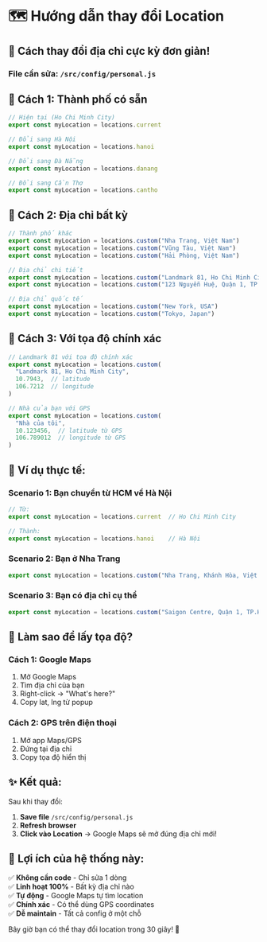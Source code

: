 # 🗺️ Hướng dẫn thay đổi Location

## 📍 Cách thay đổi địa chỉ cực kỳ đơn giản!

### File cần sửa: `/src/config/personal.js`

## 🚀 Cách 1: Thành phố có sẵn

```javascript
// Hiện tại (Ho Chi Minh City)
export const myLocation = locations.current

// Đổi sang Hà Nội
export const myLocation = locations.hanoi

// Đổi sang Đà Nẵng  
export const myLocation = locations.danang

// Đổi sang Cần Thơ
export const myLocation = locations.cantho
```

## 🎯 Cách 2: Địa chỉ bất kỳ

```javascript
// Thành phố khác
export const myLocation = locations.custom("Nha Trang, Việt Nam")
export const myLocation = locations.custom("Vũng Tàu, Việt Nam") 
export const myLocation = locations.custom("Hải Phòng, Việt Nam")

// Địa chỉ chi tiết
export const myLocation = locations.custom("Landmark 81, Ho Chi Minh City")
export const myLocation = locations.custom("123 Nguyễn Huệ, Quận 1, TP.HCM")

// Địa chỉ quốc tế
export const myLocation = locations.custom("New York, USA")
export const myLocation = locations.custom("Tokyo, Japan")
```

## 🎯 Cách 3: Với tọa độ chính xác

```javascript
// Landmark 81 với tọa độ chính xác
export const myLocation = locations.custom(
  "Landmark 81, Ho Chi Minh City",
  10.7943,  // latitude
  106.7212  // longitude
)

// Nhà của bạn với GPS
export const myLocation = locations.custom(
  "Nhà của tôi", 
  10.123456,  // latitude từ GPS
  106.789012  // longitude từ GPS
)
```

## 📝 Ví dụ thực tế:

### Scenario 1: Bạn chuyển từ HCM về Hà Nội
```javascript
// Từ:
export const myLocation = locations.current  // Ho Chi Minh City

// Thành:
export const myLocation = locations.hanoi    // Hà Nội
```

### Scenario 2: Bạn ở Nha Trang
```javascript
export const myLocation = locations.custom("Nha Trang, Khánh Hòa, Việt Nam")
```

### Scenario 3: Bạn có địa chỉ cụ thể
```javascript
export const myLocation = locations.custom("Saigon Centre, Quận 1, TP.HCM")
```

## 🔧 Làm sao để lấy tọa độ?

### Cách 1: Google Maps
1. Mở Google Maps
2. Tìm địa chỉ của bạn  
3. Right-click → "What's here?"
4. Copy lat, lng từ popup

### Cách 2: GPS trên điện thoại
1. Mở app Maps/GPS
2. Đứng tại địa chỉ
3. Copy tọa độ hiển thị

## ✨ Kết quả:

Sau khi thay đổi:
1. **Save file** `/src/config/personal.js`
2. **Refresh browser** 
3. **Click vào Location** → Google Maps sẽ mở đúng địa chỉ mới! 

## 🎯 Lợi ích của hệ thống này:

✅ **Không cần code** - Chỉ sửa 1 dòng  
✅ **Linh hoạt 100%** - Bất kỳ địa chỉ nào  
✅ **Tự động** - Google Maps tự tìm location  
✅ **Chính xác** - Có thể dùng GPS coordinates  
✅ **Dễ maintain** - Tất cả config ở một chỗ  

Bây giờ bạn có thể thay đổi location trong 30 giây! 🚀
